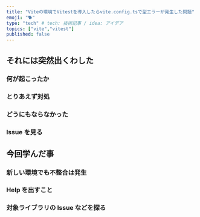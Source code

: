 ```yaml
---
title: "Viteの環境でVitestを導入したらvite.config.tsで型エラーが発生した問題"
emoji: "🐕"
type: "tech" # tech: 技術記事 / idea: アイデア
topics: ["vite","vitest"]
published: false
---
```


## それには突然出くわした

### 何が起こったか

### とりあえず対処

### どうにもならなかった

### Issue を見る

## 今回学んだ事

### 新しい環境でも不整合は発生

### Help を出すこと

### 対象ライブラリの Issue などを探る
